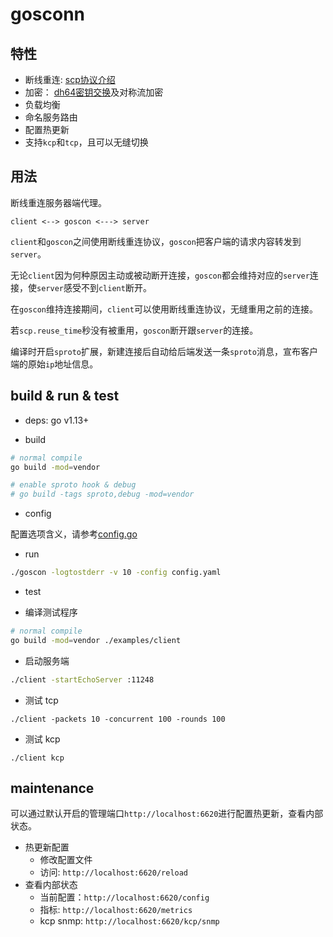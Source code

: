 # gosconn

## 特性
* 断线重连: [scp协议介绍](https://github.com/ejoy/goscon/blob/master/protocol.md)
* 加密： [dh64密钥交换](https://en.wikipedia.org/wiki/Diffie%E2%80%93Hellman_key_exchange)及对称流加密
* 负载均衡
* 命名服务路由
* 配置热更新
* 支持`kcp`和`tcp`，且可以无缝切换

## 用法

断线重连服务器端代理。

```
client <--> goscon <---> server
```

`client`和`goscon`之间使用断线重连协议，`goscon`把客户端的请求内容转发到`server`。

无论`client`因为何种原因主动或被动断开连接，`goscon`都会维持对应的`server`连接，使`server`感受不到`client`断开。

在`goscon`维持连接期间，`client`可以使用断线重连协议，无缝重用之前的连接。

若`scp.reuse_time`秒没有被重用，`goscon`断开跟`server`的连接。

编译时开启`sproto`扩展，新建连接后自动给后端发送一条`sproto`消息，宣布客户端的原始`ip`地址信息。

## build & run & test

* deps: go v1.13+

* build
```bash
# normal compile
go build -mod=vendor

# enable sproto hook & debug
# go build -tags sproto,debug -mod=vendor

```

* config

配置选项含义，请参考[config.go](https://github.com/ejoy/goscon/blob/master/config.go)

* run
```bash
./goscon -logtostderr -v 10 -config config.yaml
```

* test

- 编译测试程序

```bash
# normal compile
go build -mod=vendor ./examples/client
```

- 启动服务端

```bash
./client -startEchoServer :11248
```

- 测试 tcp

```
./client -packets 10 -concurrent 100 -rounds 100
```

- 测试 kcp

```
./client kcp
```

## maintenance

可以通过默认开启的管理端口`http://localhost:6620`进行配置热更新，查看内部状态。

* 热更新配置
    - 修改配置文件
    - 访问: `http://localhost:6620/reload`
* 查看内部状态
    - 当前配置：`http://localhost:6620/config`
    - 指标: `http://localhost:6620/metrics`
    - kcp snmp: `http://localhost:6620/kcp/snmp`
